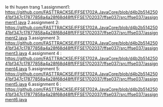 le thi huyen trang
1.assignment1: https://github.com/FASTTRACKSE/FFSE1702A.JavaCore/blob/d4b2b51425041bf347c17877858a4a28f68d48ff/FFSE1702037/ffse037/src/ffse037/assignment1.java
2.assignment 2: https://github.com/FASTTRACKSE/FFSE1702A.JavaCore/blob/d4b2b51425041bf347c17877858a4a28f68d48ff/FFSE1702037/ffse037/src/ffse037/assignment2.java
3.assignment 3: https://github.com/FASTTRACKSE/FFSE1702A.JavaCore/blob/d4b2b51425041bf347c17877858a4a28f68d48ff/FFSE1702037/ffse037/src/ffse037/assignment3.java
4.assignment 4 : https://github.com/FASTTRACKSE/FFSE1702A.JavaCore/blob/d4b2b51425041bf347c17877858a4a28f68d48ff/FFSE1702037/ffse037/src/ffse037/assignment4.java
5.assignment 5: https://github.com/FASTTRACKSE/FFSE1702A.JavaCore/blob/d4b2b51425041bf347c17877858a4a28f68d48ff/FFSE1702037/ffse037/src/ffse037/assignment5.java
6.assignment 6 : https://github.com/FASTTRACKSE/FFSE1702A.JavaCore/blob/d4b2b51425041bf347c17877858a4a28f68d48ff/FFSE1702037/ffse037/src/ffse037/assignment6.java